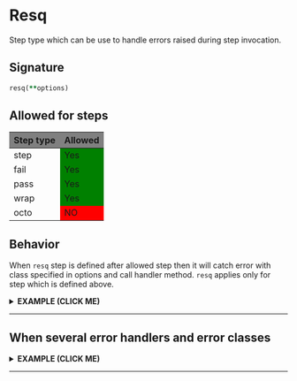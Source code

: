 # Resq

Step type which can be use to handle errors raised during step invocation.

## Signature

```ruby
resq(**options)
```

## Allowed for steps

<style>
    .allowed-steps {
        width: 70%;
        text-align: center;
    }
    .allowed-steps th {
        background: grey;
        word-wrap: break-word;
        text-align: center;
    }
    .allowed-steps tr:nth-child(1) td:nth-child(2) { background: green; }
    .allowed-steps tr:nth-child(2) td:nth-child(2) { background: green; }
    .allowed-steps tr:nth-child(3) td:nth-child(2) { background: green; }
    .allowed-steps tr:nth-child(4) td:nth-child(2) { background: green; }
    .allowed-steps tr:nth-child(5) td:nth-child(2) { background: red; }
</style>

<div class="allowed-steps">

|Step type|Allowed|
|-|-|
|step|Yes|
|fail|Yes|
|pass|Yes|
|wrap|Yes|
|octo|NO|

</div>

## Behavior

When `resq` step is defined after allowed step then it will catch error with class specified in options and call handler method. `resq` applies only for step which is defined above.

<details><summary><b>EXAMPLE (CLICK ME)</b></summary>
<p>

  ```ruby
    require 'decouplio'

    class SomeAction < Decouplio::Action
      logic do
        step :step_one
        resq handler_method: ArgumentError
        step :step_two
        fail :fail_one
      end

      def step_one(lambda_for_step_one:, **)
        ctx[:step_one] = lambda_for_step_one.call
      end

      def step_two(**)
        ctx[:step_two] = 'Success'
      end

      def fail_one(**)
        ctx[:fail_one] = 'Failure'
      end

      def handler_method(error, **this_is_ctx)
        ctx[:error] = error.message
      end
    end

    success_action = SomeAction.call(lambda_for_step_one: -> { true })
    failure_action = SomeAction.call(lambda_for_step_one: -> { false })
    errored_action = SomeAction.call(
      lambda_for_step_one: -> { raise ArgumentError, 'some error message' }
    )

    success_action # =>
    # Result: success

    # Railway Flow:
    #   step_one -> step_two

    # Context:
    #   {:lambda_for_step_one=>#<Proc:0x0000561525a05628 resq.rb:32 (lambda)>, :step_one=>true, :step_two=>"Success"}

    # Errors:
    #   {}
    failure_action # =>
    # Result: failure

    # Railway Flow:
    #   step_one -> fail_one

    # Context:
    #   {:lambda_for_step_one=>#<Proc:0x0000561525a04f48 resq.rb:33 (lambda)>, :step_one=>false, :fail_one=>"Failure"}

    # Errors:
    #   {}
    errored_action # =>
    # Result: failure

    # Railway Flow:
    #   step_one -> handler_method -> fail_one

    # Context:
    #   {:lambda_for_step_one=>#<Proc:0x0000561525a04b60 resq.rb:35 (lambda)>, :error=>"some error message", :fail_one=>"Failure"}

    # Errors:
    #   {}
  ```

  ```mermaid
    flowchart LR
        1(start)-->2(step_one);
        2(step_one)-->|success track|3(step_two);
        3(step_two)-->|success track|4(finish success);
        2(step_one)-->|failure track|5(fail_one);
        5(fail_one)-->|failure track|6(finish failure);
        2(step_one)-->|error track|7(handler_method);
        7(handler_method)-->|error track|5(fail_one);
  ```

</p>
</details>

***

## When several error handlers and error classes

<details><summary><b>EXAMPLE (CLICK ME)</b></summary>
<p>

  ```ruby
    require 'decouplio'

    class SomeActionSeveralHandlersErrorClasses < Decouplio::Action
      logic do
        step :step_one
        resq handler_method_one: [ArgumentError, NoMethodError],
             handler_method_two: NotImplementedError
        step :step_two
        fail :fail_one
      end

      def step_one(lambda_for_step_one:, **)
        ctx[:step_one] = lambda_for_step_one.call
      end

      def step_two(**)
        ctx[:step_two] = 'Success'
      end

      def fail_one(**)
        ctx[:fail_one] = 'Failure'
      end

      def handler_method_one(error, **this_is_ctx)
        ctx[:error] = error.message
      end

      def handler_method_two(error, **this_is_ctx)
        ctx[:error] = error.message
      end
    end

    success_action = SomeActionSeveralHandlersErrorClasses.call(
      lambda_for_step_one: -> { true }
    )
    failure_action = SomeActionSeveralHandlersErrorClasses.call(
      lambda_for_step_one: -> { false }
    )
    argument_error_action = SomeActionSeveralHandlersErrorClasses.call(
      lambda_for_step_one: -> { raise ArgumentError, 'Argument error message' }
    )
    no_method_error_action = SomeActionSeveralHandlersErrorClasses.call(
      lambda_for_step_one: -> { raise NoMethodError, 'NoMethodError error message' }
    )
    no_implemented_error_action = SomeActionSeveralHandlersErrorClasses.call(
      lambda_for_step_one: -> { raise NotImplementedError, 'NotImplementedError error message' }
    )

    success_action # =>
    # Result: success

    # Railway Flow:
    #   step_one -> step_two

    # Context:
    #   {:lambda_for_step_one=>#<Proc:0x0000557a7149f638 resq.rb:106 (lambda)>, :step_one=>true, :step_two=>"Success"}

    # Errors:
    #   {}

    failure_action # =>
    # Result: failure

    # Railway Flow:
    #   step_one -> fail_one

    # Context:
    #   {:lambda_for_step_one=>#<Proc:0x0000557a7149f390 resq.rb:109 (lambda)>, :step_one=>false, :fail_one=>"Failure"}

    # Errors:
    #   {}
    argument_error_action # =>
    # Result: failure

    # Railway Flow:
    #   step_one -> handler_method_one -> fail_one

    # Context:
    #   {:lambda_for_step_one=>#<Proc:0x0000557a7149f138 resq.rb:112 (lambda)>, :error=>"Argument error message", :fail_one=>"Failure"}

    # Errors:
    #   {}
    no_method_error_action # =>
    # Result: failure

    # Railway Flow:
    #   step_one -> handler_method_one -> fail_one

    # Context:
    #   {:lambda_for_step_one=>#<Proc:0x0000557a7149edc8 resq.rb:115 (lambda)>, :error=>"NoMethodError error message", :fail_one=>"Failure"}

    # Errors:
    #   {}
    no_implemented_error_action # =>
    # Result: failure

    # Railway Flow:
    #   step_one -> handler_method_two -> fail_one

    # Context:
    #   {:lambda_for_step_one=>#<Proc:0x0000557a7149e8c8 resq.rb:118 (lambda)>, :error=>"NotImplementedError error message", :fail_one=>"Failure"}

    # Errors:
    #   {}
  ```

  ```mermaid
    flowchart LR
        1(start)-->2(step_one);
        2(step_one)-->|success track|3(step_two);
        3(step_two)-->|success track|4(finish success);
        2(step_one)-->|failure track|5(fail_one);
        5(fail_one)-->|failure track|6(finish failure);
        2(step_one)-->|ArgumentError|7(handler_method_one);
        2(step_one)-->|NoMethodError|7(handler_method_one);
        2(step_one)-->|NotImplementedError|8(handler_method_two);
        7(handler_method_one)-->|error track|5(fail_one);
        8(handler_method_two)-->|error track|5(fail_one);
  ```

</p>
</details>

***
